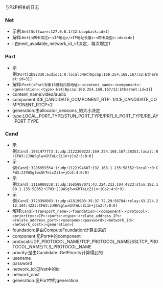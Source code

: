 与P2P相关的日志

### Net
- 示例:`Net[Software:127.0.0.1/32:Loopback:id=1]`
- 解释:`Net[<网卡描述>:<IP地址>/<IP地址长度>:<网卡类型>:id=<id>]`
- i:由next_available_network_id_=1决定，每次增加1

### Port
- 示例:`Port[2b92330:audio:1:0:local:Net[Npcap:169.254.168.167/32:Ethernet:id=3]]`
- 解释:`Port[<Port对象16进制内存地址>:<content_name>:<component>:<generation>:<type>:Net[Npcap:169.254.168.167/32:Ethernet:id=3]]`
- content_name:video/audio
- component:ICE_CANDIDATE_COMPONENT_RTP=1/ICE_CANDIDATE_COMPONENT_RTCP=2
- generation:由allocator_sessions_的大小决定
- type:LOCAL_PORT_TYPE/STUN_PORT_TYPE/PRFLX_PORT_TYPE/RELAY_PORT_TYPE

### Cand
- 示例:`Cand[:1981477773:1:udp:2122260223:169.254.168.167:58351:local::0:CFW3:2J9WSglwxGhTeLcZi1n+jCo2:3:0:0]`
- 示例:`Cand[:3285959354:1:udp:2122194687:192.168.1.135:58352:local::0:CFW3:2J9WSglwxGhTeLcZi1n+jCo2:4:0:0]`
- 示例:`Cand[:1116980238:1:udp:1685987071:43.224.212.104:4223:stun:192.168.1.135:58352:CFW3:2J9WSglwxGhTeLcZi1n+jCo2:4:0:0]`
- 示例:`Cand[:3723398083:1:udp:41819903:39.97.72.29:50784:relay:43.224.212.104:4223:CFW3:2J9WSglwxGhTeLcZi1n+jCo2:4:0:0]`
- 解释:`Cand[<transport_name>:<foundation>:<component>:<protocol>:<priority>:<IP>:<port>:<type>:<relate_address_IP>:<relate_address_port>:<usename>:<password>:<network_id>:<network_cost>:<generation>]`
- foundation:是由ComputeFoundation计算出来的
- component:见Port中的component
- protocol:UDP_PROTOCOL_NAME/TCP_PROTOCOL_NAME/SSLTCP_PROTOCOL_NAME/TLS_PROTOCOL_NAME
- priority:是由Candidate::GetPriority计算得到的
- usename
- password
- network_id:见Net中的id
- network_cost
- generation:见Port中的generation
